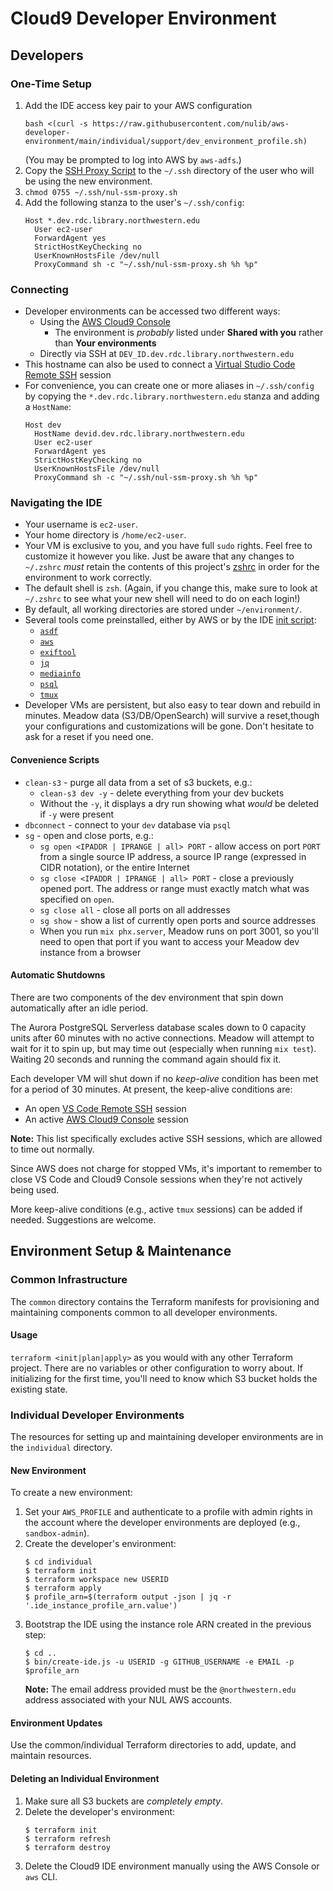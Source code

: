 # Cloud9 Developer Environment

## Developers

### One-Time Setup

1. Add the IDE access key pair to your AWS configuration
   ```
   bash <(curl -s https://raw.githubusercontent.com/nulib/aws-developer-environment/main/individual/support/dev_environment_profile.sh)
   ```
   (You may be prompted to log into AWS by `aws-adfs`.)
2. Copy the [SSH Proxy Script](individual/support/nul-ssm-proxy.sh) to the `~/.ssh` directory of the user who will be using the new environment.
3. `chmod 0755 ~/.ssh/nul-ssm-proxy.sh`
4. Add the following stanza to the user's `~/.ssh/config`:
   ```
   Host *.dev.rdc.library.northwestern.edu
     User ec2-user
     ForwardAgent yes
     StrictHostKeyChecking no
     UserKnownHostsFile /dev/null
     ProxyCommand sh -c "~/.ssh/nul-ssm-proxy.sh %h %p"
   ```

### Connecting

- Developer environments can be accessed two different ways:
  - Using the [AWS Cloud9 Console](https://us-east-1.console.aws.amazon.com/cloud9/home/shared)
    - The environment is *probably* listed under **Shared with you** rather than **Your environments**
  - Directly via SSH at `DEV_ID.dev.rdc.library.northwestern.edu`
- This hostname can also be used to connect a [Virtual Studio Code Remote SSH](https://code.visualstudio.com/docs/remote/ssh) session
- For convenience, you can create one or more aliases in `~/.ssh/config` by copying the `*.dev.rdc.library.northwestern.edu` stanza and adding a `HostName`:
  ```
  Host dev
    HostName devid.dev.rdc.library.northwestern.edu
    User ec2-user
    ForwardAgent yes
    StrictHostKeyChecking no
    UserKnownHostsFile /dev/null
    ProxyCommand sh -c "~/.ssh/nul-ssm-proxy.sh %h %p"
  ```

### Navigating the IDE

- Your username is `ec2-user`.
- Your home directory is `/home/ec2-user`.
- Your VM is exclusive to you, and you have full `sudo` rights. Feel free to customize it however you like. Just be aware that any changes to `~/.zshrc` _must_ retain the contents of this project's [zshrc](individual/support/zshrc) in order for the environment to work correctly.
- The default shell is `zsh`. (Again, if you change this, make sure to look at `~/.zshrc` to see what your new shell will need to do on each login!)
- By default, all working directories are stored under `~/environment/`.
- Several tools come preinstalled, either by AWS or by the IDE [init script](individual/support/cloud9-init.sh):
  - [`asdf`](https://asdf-vm.com)
  - [`aws`](https://aws.amazon.com/cli/)
  - [`exiftool`](https://exiftool.org)
  - [`jq`](https://stedolan.github.io/jq/manual/)
  - [`mediainfo`](https://mediaarea.net/en/MediaInfo)
  - [`psql`](https://www.postgresql.org/docs/current/app-psql.html)
  - [`tmux`](https://github.com/tmux/tmux/wiki)
- Developer VMs are persistent, but also easy to tear down and rebuild in minutes. Meadow data (S3/DB/OpenSearch) will survive a reset,though your configurations and customizations will be gone. Don't hesitate to ask for a reset if you need one.

#### Convenience Scripts

- `clean-s3` - purge all data from a set of s3 buckets, e.g.:
  - `clean-s3 dev -y` - delete everything from your dev buckets
  - Without the `-y`, it displays a dry run showing what *would* be deleted if `-y` were present
- `dbconnect` - connect to your `dev` database via `psql`
- `sg` - open and close ports, e.g.:
  - `sg open <IPADDR | IPRANGE | all> PORT` - allow access on port `PORT` from a single source IP address, a source IP range (expressed in CIDR notation), or the entire Internet
  - `sg close <IPADDR | IPRANGE | all> PORT` - close a previously opened port. The address or range must exactly match what was specified on `open`.
  - `sg close all` - close all ports on all addresses
  - `sg show` - show a list of currently open ports and source addresses
  - When you run `mix phx.server`, Meadow runs on port 3001, so you'll need to open that port if you want to access your Meadow dev instance from a browser

#### Automatic Shutdowns

There are two components of the dev environment that spin down automatically after an idle period.

The Aurora PostgreSQL Serverless database scales down to 0 capacity units after 60 minutes with no active connections. Meadow will attempt to wait for it to spin up, but may time out (especially when running `mix test`). Waiting 20 seconds and running the command again should fix it.

Each developer VM will shut down if no *keep-alive* condition has been met for a period of 30 minutes. At present, the keep-alive conditions are:

- An open [VS Code Remote SSH](https://code.visualstudio.com/docs/remote/ssh) session
- An active [AWS Cloud9 Console](https://us-east-1.console.aws.amazon.com/cloud9/home/shared) session

**Note:** This list specifically excludes active SSH sessions, which are allowed to time out normally.

Since AWS does not charge for stopped VMs, it's important to remember to close VS Code and Cloud9 Console sessions when they're not actively being used.

More keep-alive conditions (e.g., active `tmux` sessions) can be added if needed. Suggestions are welcome.

## Environment Setup & Maintenance

### Common Infrastructure

The `common` directory contains the Terraform manifests for provisioning and maintaining components common to all developer environments.

#### Usage

`terraform <init|plan|apply>` as you would with any other Terraform project. There are no variables or other configuration to worry about. If initializing for the first time, you'll need to know which S3 bucket holds the existing state.

### Individual Developer Environments

The resources for setting up and maintaining developer environments are in the `individual` directory.

#### New Environment

To create a new environment:

1. Set your `AWS_PROFILE` and authenticate to a profile with admin rights in the account where the developer environments are deployed (e.g., `sandbox-admin`).
2. Create the developer's environment:
   ```shell
   $ cd individual
   $ terraform init
   $ terraform workspace new USERID
   $ terraform apply
   $ profile_arn=$(terraform output -json | jq -r '.ide_instance_profile_arn.value')
   ```
3. Bootstrap the IDE using the instance role ARN created in the previous step:
   ```shell
   $ cd ..
   $ bin/create-ide.js -u USERID -g GITHUB_USERNAME -e EMAIL -p $profile_arn
   ```
   **Note:** The email address provided must be the `@northwestern.edu` address associated with your NUL AWS accounts.

#### Environment Updates

Use the common/individual Terraform directories to add, update, and maintain resources.

#### Deleting an Individual Environment

1. Make sure all S3 buckets are *completely empty*.
2. Delete the developer's environment:
   ```
   $ terraform init
   $ terraform refresh
   $ terraform destroy
   ```
3. Delete the Cloud9 IDE environment manually using the AWS Console or `aws` CLI.

